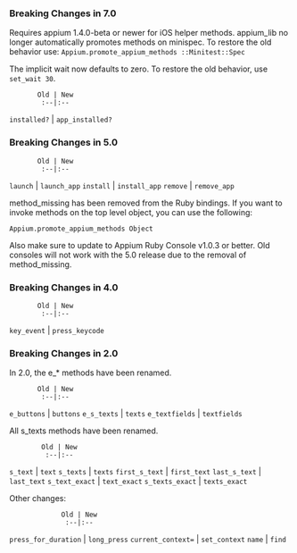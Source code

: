 ### Breaking Changes in 7.0

Requires appium 1.4.0-beta or newer for iOS helper methods. appium_lib no longer automatically promotes methods on minispec. To restore the old behavior use: `Appium.promote_appium_methods ::Minitest::Spec`

The implicit wait now defaults to zero. To restore the old behavior, use `set_wait 30`.

           Old | New
            :--|:--
`installed?`   | `app_installed?`

### Breaking Changes in 5.0

           Old | New
            :--|:--
`launch`       | `launch_app`
`install`      | `install_app`
`remove`       | `remove_app`

method_missing has been removed from the Ruby bindings. If you want to invoke methods on the top level object,
you can use the following:

`Appium.promote_appium_methods Object`

Also make sure to update to Appium Ruby Console v1.0.3 or better. Old consoles will not work with the 5.0 release due to the removal of method_missing.

### Breaking Changes in 4.0

           Old | New
            :--|:--
`key_event`    | `press_keycode`

### Breaking Changes in 2.0

In 2.0, the e_* methods have been renamed.

           Old | New
            :--|:--
`e_buttons`    | `buttons`
`e_s_texts`    | `texts`
`e_textfields` | `textfields`

All s_texts methods have been renamed.

            Old | New
             :--|:--
`s_text`        | `text`
`s_texts`       | `texts`
`first_s_text`  | `first_text`
`last_s_text`   | `last_text`
`s_text_exact`  | `text_exact`
`s_texts_exact` | `texts_exact`

Other changes:

                 Old | New
                  :--|:--
`press_for_duration` | `long_press`
`current_context=`   | `set_context`
`name`               | `find`
